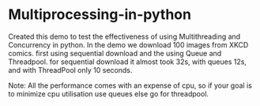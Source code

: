 # Multiprocessing-in-python
Created this demo to test the effectiveness of using Multithreading and Concurrency in python.
In the demo we download 100 images from XKCD comics. first using sequential download and the using Queue and Threadpool.
for sequential download it almost took 32s, with queues 12s, and with ThreadPool only 10 seconds.

Note: All the performance comes with an expense of cpu, so if your goal is to minimize cpu utilisation use queues else go for threadpool.
